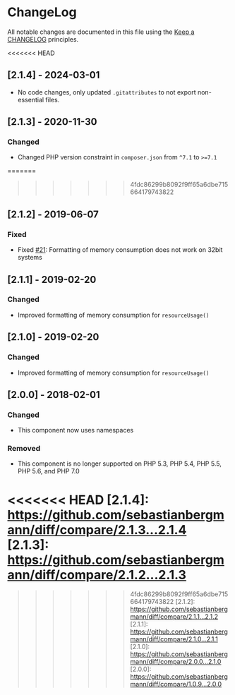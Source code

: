 # ChangeLog

All notable changes are documented in this file using the [Keep a CHANGELOG](http://keepachangelog.com/) principles.

<<<<<<< HEAD
## [2.1.4] - 2024-03-01

* No code changes, only updated `.gitattributes` to not export non-essential files.

## [2.1.3] - 2020-11-30

### Changed

* Changed PHP version constraint in `composer.json` from `^7.1` to `>=7.1`

=======
>>>>>>> 4fdc86299b8092f9ff65a6dbe715664179743822
## [2.1.2] - 2019-06-07

### Fixed

* Fixed [#21](https://github.com/sebastianbergmann/php-timer/pull/3352): Formatting of memory consumption does not work on 32bit systems

## [2.1.1] - 2019-02-20

### Changed

* Improved formatting of memory consumption for `resourceUsage()`

## [2.1.0] - 2019-02-20

### Changed

* Improved formatting of memory consumption for `resourceUsage()`

## [2.0.0] - 2018-02-01

### Changed

* This component now uses namespaces

### Removed

* This component is no longer supported on PHP 5.3, PHP 5.4, PHP 5.5, PHP 5.6, and PHP 7.0

<<<<<<< HEAD
[2.1.4]: https://github.com/sebastianbergmann/diff/compare/2.1.3...2.1.4
[2.1.3]: https://github.com/sebastianbergmann/diff/compare/2.1.2...2.1.3
=======
>>>>>>> 4fdc86299b8092f9ff65a6dbe715664179743822
[2.1.2]: https://github.com/sebastianbergmann/diff/compare/2.1.1...2.1.2
[2.1.1]: https://github.com/sebastianbergmann/diff/compare/2.1.0...2.1.1
[2.1.0]: https://github.com/sebastianbergmann/diff/compare/2.0.0...2.1.0
[2.0.0]: https://github.com/sebastianbergmann/diff/compare/1.0.9...2.0.0
